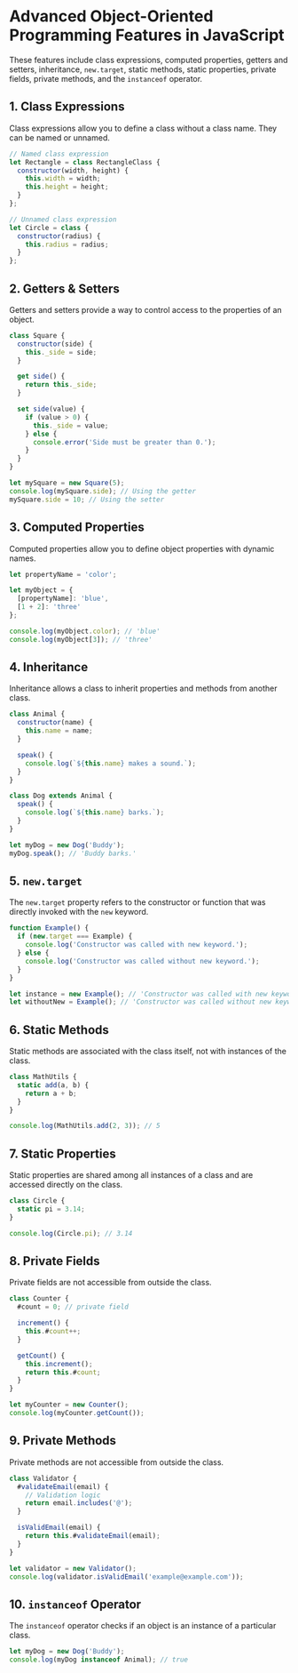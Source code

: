 # Advanced Object-Oriented Programming Features in JavaScript

These features include class expressions, computed properties, getters and setters, inheritance, `new.target`, static methods, static properties, private fields, private methods, and the `instanceof` operator.

## 1. Class Expressions

Class expressions allow you to define a class without a class name. They can be named or unnamed.

```javascript
// Named class expression
let Rectangle = class RectangleClass {
  constructor(width, height) {
    this.width = width;
    this.height = height;
  }
};

// Unnamed class expression
let Circle = class {
  constructor(radius) {
    this.radius = radius;
  }
};
```

## 2. Getters & Setters

Getters and setters provide a way to control access to the properties of an object.

```javascript
class Square {
  constructor(side) {
    this._side = side;
  }

  get side() {
    return this._side;
  }

  set side(value) {
    if (value > 0) {
      this._side = value;
    } else {
      console.error('Side must be greater than 0.');
    }
  }
}

let mySquare = new Square(5);
console.log(mySquare.side); // Using the getter
mySquare.side = 10; // Using the setter
```

## 3. Computed Properties

Computed properties allow you to define object properties with dynamic names.

```javascript
let propertyName = 'color';

let myObject = {
  [propertyName]: 'blue',
  [1 + 2]: 'three'
};

console.log(myObject.color); // 'blue'
console.log(myObject[3]); // 'three'
```

## 4. Inheritance

Inheritance allows a class to inherit properties and methods from another class.

```javascript
class Animal {
  constructor(name) {
    this.name = name;
  }

  speak() {
    console.log(`${this.name} makes a sound.`);
  }
}

class Dog extends Animal {
  speak() {
    console.log(`${this.name} barks.`);
  }
}

let myDog = new Dog('Buddy');
myDog.speak(); // 'Buddy barks.'
```

## 5. `new.target`

The `new.target` property refers to the constructor or function that was directly invoked with the `new` keyword.

```javascript
function Example() {
  if (new.target === Example) {
    console.log('Constructor was called with new keyword.');
  } else {
    console.log('Constructor was called without new keyword.');
  }
}

let instance = new Example(); // 'Constructor was called with new keyword.'
let withoutNew = Example(); // 'Constructor was called without new keyword.'
```

## 6. Static Methods

Static methods are associated with the class itself, not with instances of the class.

```javascript
class MathUtils {
  static add(a, b) {
    return a + b;
  }
}

console.log(MathUtils.add(2, 3)); // 5
```

## 7. Static Properties

Static properties are shared among all instances of a class and are accessed directly on the class.

```javascript
class Circle {
  static pi = 3.14;
}

console.log(Circle.pi); // 3.14
```

## 8. Private Fields

Private fields are not accessible from outside the class.

```javascript
class Counter {
  #count = 0; // private field

  increment() {
    this.#count++;
  }

  getCount() {
    this.increment();
    return this.#count;
  }
}

let myCounter = new Counter();
console.log(myCounter.getCount());
```

## 9. Private Methods

Private methods are not accessible from outside the class.

```javascript
class Validator {
  #validateEmail(email) {
    // Validation logic
    return email.includes('@');
  }

  isValidEmail(email) {
    return this.#validateEmail(email);
  }
}

let validator = new Validator();
console.log(validator.isValidEmail('example@example.com'));
```

## 10. `instanceof` Operator

The `instanceof` operator checks if an object is an instance of a particular class.

```javascript
let myDog = new Dog('Buddy');
console.log(myDog instanceof Animal); // true
```